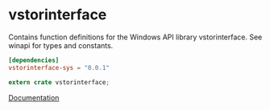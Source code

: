 # vstorinterface #
Contains function definitions for the Windows API library vstorinterface. See winapi for types and constants.

```toml
[dependencies]
vstorinterface-sys = "0.0.1"
```

```rust
extern crate vstorinterface;
```

[Documentation](https://retep998.github.io/doc/winapi/vstorinterface/)
